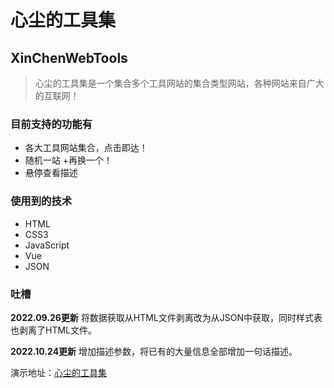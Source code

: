 # 心尘的工具集
## XinChenWebTools

> 心尘的工具集是一个集合多个工具网站的集合类型网站，各种网站来自广大的互联网！

### 目前支持的功能有
+ 各大工具网站集合，点击即达！
+ 随机一站
	+再换一个！
+ 悬停查看描述

### 使用到的技术
+ HTML
+ CSS3
+ JavaScript
+ Vue
+ JSON

### 吐槽
**2022.09.26更新** 将数据获取从HTML文件剥离改为从JSON中获取，同时样式表也剥离了HTML文件。

**2022.10.24更新** 增加描述参数，将已有的大量信息全部增加一句话描述。


演示地址：[心尘的工具集](https://my.wulvxinchen.cn/tools/)
